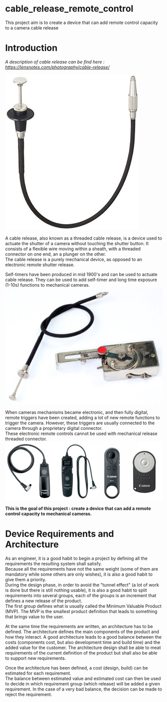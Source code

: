 # cable_release_remote_control
This project aim is to create a device that can add remote control capacity to a camera cable release

# Introduction
*A description of cable release can be find here : https://lensnotes.com/photography/cable-release/*

![Cable Release image](/images/Nikon-AR-3-Cable-release.jpg)

A cable release, also known as a threaded cable release, is a device used to actuate the shutter of a camera without touching the shutter button. It consists of a flexible wire moving within a sheath, with a threaded connector on one end, an a plunger on the other.  
The cable release is a purely mechanical device, as opposed to an electronic remote shutter release.  


Self-timers have been produced in mid 1900's and can be used to actuate cable release. They can be used to add self-timer and long time exposure (1-10s) functions to mechanical cameras.  
![Ferdax self-timer](/images/ferdax.jpg)  

When cameras mechanisms became electronic, and then fully digital, remote triggers have been created, adding a lot of new remote functions to trigger the camera. However, these triggers are usually connected to the camera through a proprietary digital connector.  
These electronic remote controls cannot be used with mechanical release threaded connector.
![Electronic Remote Shutter Release](images/camera-remotes-lineup.jpg)

**This is the goal of this project : create a device that can add a remote control capacity to mechanical cameras.**

# Device Requirements and Architecture

As an engineer, it is a good habit to begin a project by defining all the requirements the resulting system shall satisfy.  
Because all the requirements have not the same weight (some of them are mandatory while some others are only wishes), it is also a good habit to give them a priority.  
During the design phase, in order to avoid the "tunnel effect" (a lot of work is done but there is still nothing usable), it is also a good habit to split requirements into several groups, each of the groups is an increment that defines a new release of the product.  
The first group defines what is usually called the Minimum Valuable Product (MVP). The MVP is the smallest product definition that leads to something that brings value to the user.  

At the same time the requirements are written, an architecture has to be defined. The architecture defines the main components of the product and how they interact. 
A good architecture leads to a good balance between the costs (components cost, but also development time and build time) and the added value for the customer.
The architecture design shall be able to meat requirements of the current definition of the product but shall also be able to support new requirements. 

Once the architecture has been defined, a cost (design, build) can be estimated for each requirement.  
The balance between estimated value and estimated cost can then be used to decide in which requirement group (which release) will be added a given requirement. In the case of a very bad balance, the decision can be made to reject the requirement.





